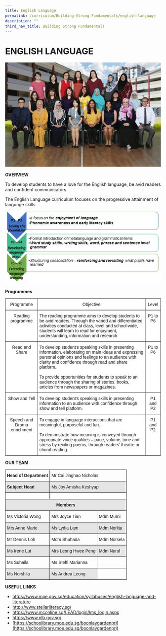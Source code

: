 ```yaml
---
title: English Language
permalink: /curriculum/Building-Strong-Fundamentals/english-language
description: ""
third_nav_title: Building Strong Fundamentals
---
```

# ENGLISH LANGUAGE
![](/images/English%20Formal.jpg)

**OVERVIEW**

To develop students to have a love for the English language, be avid readers and confident communicators.

The English Language curriculum focuses on the progressive attainment of language skills.

![](/images/english_overview2.png)

**Programmes**

<style type="text/css">
.tg  {border-collapse:collapse;border-spacing:0;}
.tg td{border-color:black;border-style:solid;border-width:1px;font-family:Arial, sans-serif;font-size:14px;
  overflow:hidden;padding:10px 5px;word-break:normal;}
.tg th{border-color:black;border-style:solid;border-width:1px;font-family:Arial, sans-serif;font-size:14px;
  font-weight:normal;overflow:hidden;padding:10px 5px;word-break:normal;}
.tg .tg-7yig{background-color:#FFF;text-align:center;vertical-align:top}
.tg .tg-ktyi{background-color:#FFF;text-align:left;vertical-align:top}
</style>
<table class="tg">
<thead>
  <tr>
    <th class="tg-7yig">Programme</th>
    <th class="tg-7yig">Objective</th>
    <th class="tg-7yig">Level</th>
  </tr>
</thead>
<tbody>
  <tr>
    <td class="tg-7yig">Reading programme<br></td>
    <td class="tg-ktyi">The reading programme aims to develop students to be avid readers. Through the varied and differentiated activities conducted at class, level and school-wide, students will learn to read for enjoyment, understanding, information and research.<br></td>
    <td class="tg-7yig">P1 to P6</td>
  </tr>
  <tr>
    <td class="tg-7yig">Read and Share<br></td>
    <td class="tg-ktyi">To develop student's speaking skills in presenting information, elaborating on main ideas and expressing personal opinions and feelings to an audience with clarity and confidence through read and share platform.<br><br>To provide opportunities for students to speak to an audience through the sharing of stories, books, articles from newspapers or magazines.<br></td>
    <td class="tg-7yig">P1 to P6</td>
  </tr>
  <tr>
    <td class="tg-7yig">Show and Tell<br></td>
    <td class="tg-ktyi">To develop student's speaking skills in presenting information to an audience with confidence through show and tell platform.<br></td>
    <td class="tg-7yig">P1 and P2</td>
  </tr>
  <tr>
    <td class="tg-7yig">Speech and Drama enrichment<br></td>
    <td class="tg-ktyi">To engage in language interactions that are meaningful, purposeful and fun.<br><br>To demonstrate how meaning is conveyed through appropriate voice qualities – pace, volume, tone and stress by reciting poems, through readers’ theatre or choral reading.<br></td>
    <td class="tg-7yig">P1 and P2</td>
  </tr>
</tbody>
</table>

**OUR TEAM**

<style type="text/css">
.tg  {border-collapse:collapse;border-spacing:0;}
.tg td{border-color:black;border-style:solid;border-width:1px;font-family:Arial, sans-serif;font-size:14px;
  overflow:hidden;padding:10px 5px;word-break:normal;}
.tg th{border-color:black;border-style:solid;border-width:1px;font-family:Arial, sans-serif;font-size:14px;
  font-weight:normal;overflow:hidden;padding:10px 5px;word-break:normal;}
.tg .tg-cly1{text-align:left;vertical-align:middle}
.tg .tg-1wig{font-weight:bold;text-align:left;vertical-align:top}
.tg .tg-mdf1{background-color:#E5E5E5;font-weight:bold;text-align:left;vertical-align:top}
.tg .tg-faf8{background-color:#E5E5E5;text-align:left;vertical-align:middle}
.tg .tg-0lax{text-align:left;vertical-align:top}
.tg .tg-u7p7{background-color:#E5E5E5;font-weight:bold;text-align:center;vertical-align:top}
</style>
<table class="tg">
<thead>
  <tr>
    <th class="tg-1wig">Head of Department</th>
    <th class="tg-cly1" colspan="2"> Mr Cai Jinghao Nicholas </th>
  </tr>
</thead>
<tbody>
  <tr>
    <td class="tg-mdf1">Subject Head </td>
    <td class="tg-faf8" colspan="2"> Ms Joy Amisha Keshyap</td>
  </tr>
  <tr>
    <td class="tg-0lax"></td>
    <td class="tg-0lax" colspan="2"></td>
  </tr>
  <tr>
    <td class="tg-u7p7" colspan="3">Members</td>
  </tr>
  <tr>
    <td class="tg-cly1">Ms Victoria Wong<br></td>
    <td class="tg-cly1">Mrs Joyce Tian</td>
    <td class="tg-cly1">Mdm Murni       </td>
  </tr>
  <tr>
    <td class="tg-faf8">Mrs Anne Marie</td>
    <td class="tg-faf8">Ms Lydia Lam<br></td>
    <td class="tg-faf8">Mdm Norlita</td>
  </tr>
  <tr>
    <td class="tg-cly1">Mr Dennis Loh</td>
    <td class="tg-cly1">Mdm Shuhada<br></td>
    <td class="tg-cly1">Mdm Norsela</td>
  </tr>
  <tr>
    <td class="tg-faf8">Ms Irene Lui<br></td>
    <td class="tg-faf8">Mrs Leong Hwee Peng</td>
    <td class="tg-faf8">Mdm Nurul</td>
  </tr>
  <tr>
    <td class="tg-cly1">Ms Suhaila<br></td>
    <td class="tg-cly1">Ms Steffi Marianna</td>
    <td class="tg-cly1"></td>
  </tr>
  <tr>
    <td class="tg-faf8">Ms Norshila</td>
    <td class="tg-faf8">Ms Andrea Leong</td>
    <td class="tg-0lax"></td>
  </tr>
</tbody>
</table>

**USEFUL LINKS**

* [https://www.moe.gov.sg/education/syllabuses/english-language-and-literature ](https://www.moe.gov.sg/education/syllabuses/english-language-and-literature )
* [ http://www.stellarliteracy.sg/ ]( http://www.stellarliteracy.sg/ )
* [ https://www.mconline.sg/LEAD/login/lms_login.aspx ]( https://www.mconline.sg/LEAD/login/lms_login.aspx )
* [https://www.nlb.gov.sg/ ](https://www.nlb.gov.sg/ )
* [https://schoolibrary.moe.edu.sg/boonlaygardenpri](https://schoolibrary.moe.edu.sg/boonlaygardenpri)
